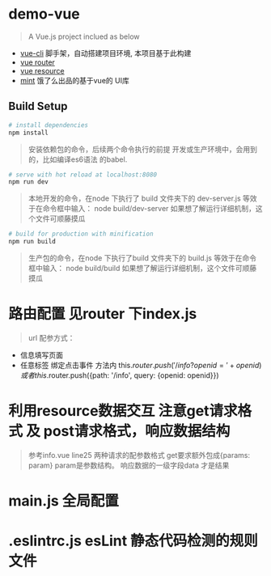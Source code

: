 # demo-vue

> A Vue.js project inclued as below
* [vue-cli](https://github.com/vuejs/vue-cli) 脚手架，自动搭建项目环境, 本项目基于此构建
* [vue router](https://github.com/vuejs/vue-router)
* [vue resource](https://github.com/pagekit/vue-resource)
* [mint](https://github.com/ElemeFE/mint-ui) 饿了么出品的基于vue的 UI库

## Build Setup

``` bash
# install dependencies
npm install
```
> 安装依赖包的命令，后续两个命令执行的前提
> 开发或生产环境中，会用到的，比如编译es6语法 的babel.

``` bash
# serve with hot reload at localhost:8080
npm run dev
```
> 本地开发的命令，在node 下执行了 build 文件夹下的 dev-server.js
> 等效于在命令框中输入： node build/dev-server
> 如果想了解运行详细机制，这个文件可顺藤摸瓜

``` bash
# build for production with minification
npm run build
```
> 生产包的命令，在node 下执行了build 文件夹下的 build.js
> 等效于在命令框中输入： node build/build
> 如果想了解运行详细机制，这个文件可顺藤摸瓜

# 路由配置 见router 下index.js
> url 配参方式：
* <router-link :to="{ path: '/info', query: { openid: openid}}">信息填写页面</router-link>
* 任意标签 绑定点击事件 方法内 this.$router.push('/info?openid=' + openid) 或者 this.$router.push({path: '/info', query: {openid: openid}})

# 利用resource数据交互 注意get请求格式 及 post请求格式，响应数据结构
> 参考info.vue line25 两种请求的配参数格式  get要求额外包成{params: param} param是参数结构。
> 响应数据的一级字段data 才是结果

# main.js 全局配置

# .eslintrc.js esLint 静态代码检测的规则文件